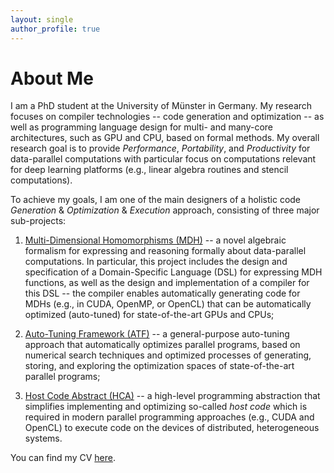 ```yaml
---
layout: single
author_profile: true
---
```


# About Me

I am a PhD student at the University of Münster in Germany. My research focuses on compiler technologies -- code generation and optimization -- as well as programming language design for multi- and many-core architectures, such as GPU and CPU, based on formal methods. My overall research goal is to provide *Performance*, *Portability*, and *Productivity* for data-parallel computations with particular focus on computations relevant for deep learning platforms (e.g., linear algebra routines and stencil computations).

To achieve my goals, I am one of the main designers of a holistic code *Generation* & *Optimization* & *Execution* approach, consisting of three major sub-projects:

1. [Multi-Dimensional Homomorphisms (MDH)](https://mdh-lang.org) -- a novel algebraic formalism for expressing and reasoning formally about data-parallel computations. In particular, this project includes the design and specification of a Domain-Specific Language (DSL) for expressing MDH functions, as well as the design and implementation of a compiler for this DSL -- the compiler enables automatically generating code for MDHs (e.g., in CUDA, OpenMP, or OpenCL) that can be automatically optimized (auto-tuned) for state-of-the-art GPUs and CPUs;

2. [Auto-Tuning Framework (ATF)](https://atf-tuner.org) -- a general-purpose auto-tuning approach that automatically optimizes parallel programs, based on numerical search techniques and optimized processes of generating, storing, and exploring the optimization spaces of state-of-the-art parallel programs;

3. [Host Code Abstract (HCA)](https://hca-project.org) -- a high-level programming abstraction that simplifies implementing and optimizing so-called *host code* which is required in modern parallel programming approaches (e.g., CUDA and OpenCL) to execute code on the devices of distributed, heterogeneous systems.

You can find my CV [here](assets/files/cv_rasch.pdf).